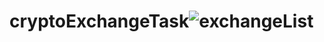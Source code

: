 # cryptoExchangeTask![exchangeList](https://user-images.githubusercontent.com/88302744/228448316-fac3bc7e-11cf-42b4-99f9-00c910510147.gif)
